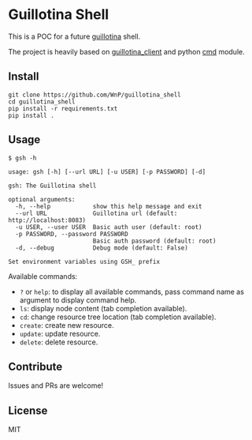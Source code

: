 # Guillotina Shell

This is a POC for a future
[guillotina](https://github.com/plone/guillotina) shell.

The project is heavily based on
[guillotina_client](https://github.com/guillotinaweb/guillotina_client)
and python [cmd](https://docs.python.org/3/library/cmd.html) module.

## Install

```
git clone https://github.com/WnP/guillotina_shell
cd guillotina_shell
pip install -r requirements.txt
pip install .
```

## Usage

```
$ gsh -h

usage: gsh [-h] [--url URL] [-u USER] [-p PASSWORD] [-d]

gsh: The Guillotina shell

optional arguments:
  -h, --help            show this help message and exit
  --url URL             Guillotina url (default: http://localhost:8083)
  -u USER, --user USER  Basic auth user (default: root)
  -p PASSWORD, --password PASSWORD
                        Basic auth password (default: root)
  -d, --debug           Debug mode (default: False)

Set environment variables using GSH_ prefix
```

Available commands:

- `?` or `help`: to display all available commands, pass command name as argument to display command help.
- `ls`: display node content (tab completion available).
- `cd`: change resource tree location (tab completion available).
- `create`: create new resource.
- `update`: update resource.
- `delete`: delete resource.

## Contribute

Issues and PRs are welcome!

## License

MIT
